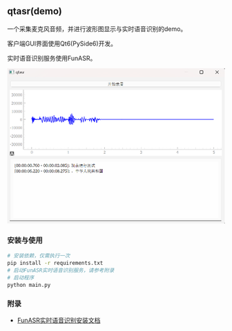 ## qtasr(demo)

一个采集麦克风音频，并进行波形图显示与实时语音识别的demo。

客户端GUI界面使用Qt6(PySide6)开发。

实时语音识别服务使用FunASR。

![qtasr_demo](./qtasr_demo.png)

### 安装与使用

```sh
# 安装依赖，仅需执行一次
pip install -r requirements.txt
# 启动FunASR实时语音识别服务，请参考附录
# 启动程序
python main.py
```

### 附录

* [FunASR实时语音识别安装文档](https://github.com/modelscope/FunASR/blob/main/runtime/docs/SDK_advanced_guide_online_zh.md)